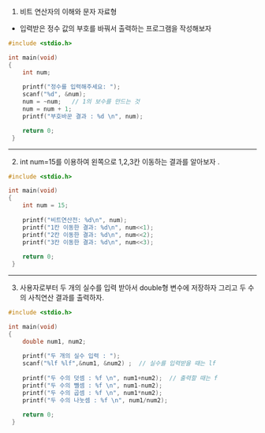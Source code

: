 1. 비트 연산자의 이해와 문자 자료형
- 입력받은 정수 값의 부호를 바꿔서 출력하는 프로그램을 작성해보자

```c
#include <stdio.h>

int main(void)
{	
	int num;
	
	printf("정수를 입력해주세요: ");
	scanf("%d", &num);
	num = ~num;   // 1의 보수를 만드는 것
	num = num + 1;
	printf("부호바꾼 결과 : %d \n", num);

	return 0;	
 } 
```

----
2. int num=15를 이용하여 왼쪽으로 1,2,3칸 이동하는 결과를 알아보자 .
```c
#include <stdio.h>

int main(void)
{	
	int num = 15;
	
	printf("비트연산전: %d\n", num);
	printf("1칸 이동한 결과: %d\n", num<<1);
	printf("2칸 이동한 결과: %d\n", num<<2);
	printf("3칸 이동한 결과: %d\n", num<<3);
	
	return 0;	
 } 
```

---
3. 사용자로부터 두 개의 실수를 입력 받아서 double형 변수에 저장하자 그리고 두 수의 사칙연산 결과를 출력하자. 
```c
#include <stdio.h>

int main(void)
{	
	double num1, num2;
	
	printf("두 개의 실수 입력 : ");
	scanf("%lf %lf",&num1, &num2) ;  // 실수를 입력받을 때는 lf  
	
	printf("두 수의 덧셈 : %f \n", num1+num2);  // 출력할 때는 f  
	printf("두 수의 뺄셈 : %f \n", num1-num2);
	printf("두 수의 곱셈 : %f \n", num1*num2);
	printf("두 수의 나눗셈 : %f \n", num1/num2);
	
	return 0;
 } 
```
